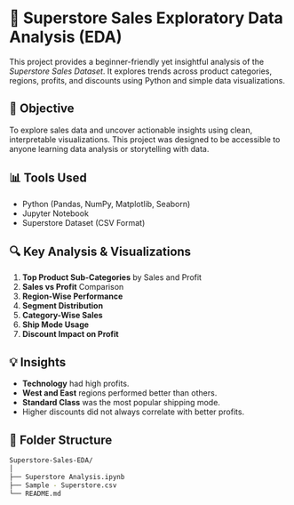 # 🛒 Superstore Sales Exploratory Data Analysis (EDA)

This project provides a beginner-friendly yet insightful analysis of the *Superstore Sales Dataset*. It explores trends across product categories, regions, profits, and discounts using Python and simple data visualizations.

## 📌 Objective

To explore sales data and uncover actionable insights using clean, interpretable visualizations. This project was designed to be accessible to anyone learning data analysis or storytelling with data.

## 📊 Tools Used

- Python (Pandas, NumPy, Matplotlib, Seaborn)
- Jupyter Notebook
- Superstore Dataset (CSV Format)

## 🔍 Key Analysis & Visualizations

1. **Top Product Sub-Categories** by Sales and Profit
2. **Sales vs Profit** Comparison
3. **Region-Wise Performance**
4. **Segment Distribution**
5. **Category-Wise Sales**
6. **Ship Mode Usage**
7. **Discount Impact on Profit**

## 💡 Insights

- **Technology**  had high profits.
- **West and East** regions performed better than others.
- **Standard Class** was the most popular shipping mode.
- Higher discounts did not always correlate with better profits.

## 📂 Folder Structure

```bash
Superstore-Sales-EDA/
│
├── Superstore Analysis.ipynb
├── Sample - Superstore.csv
└── README.md
